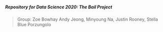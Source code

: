 ##### Repository for Data Science 2020: The Bail Project

> Group: Zoe Bowhay Andy Jeong, Minyoung Na, Justin Rooney, Stella Blue Porzungolo


